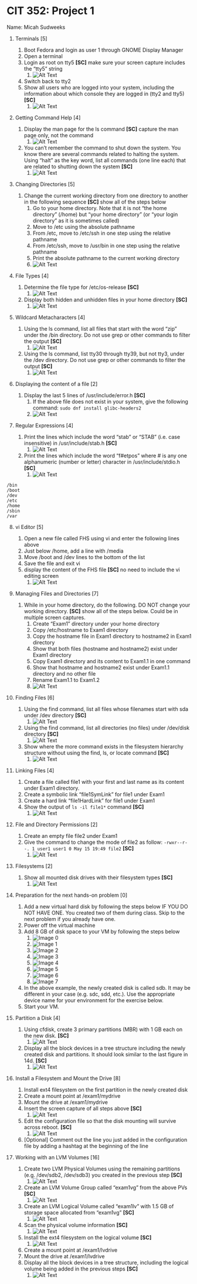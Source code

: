 # CIT 352: Project 1

Name: Micah Sudweeks <!-- TODO -->

1. Terminals [5]
    1. Boot Fedora and login as user 1 through GNOME Display Manager
    1. Open a terminal
    1. Login as root on tty5 __[SC]__ make sure your screen
    capture includes the “tty5” string 
        1. ![Alt Text](media/Project-1.1.png) <!-- TODO -->
    1. Switch back to tty2
    1. Show all users who are logged into your system,
    including the information about which console they are logged in
    (tty2 and tty5) __[SC]__
        1. ![Alt Text](media/Project-1.1_2.png) <!-- TODO -->

2. Getting Command Help [4]
    1.  Display the man page for the ls command __[SC]__
    capture the man page only, not the command
        1. ![Alt Text](media/Project-1.2_1.png) <!-- TODO -->
    1. You can’t remember the command to shut down the system.
    You know there are several commands related to halting the system.
    Using “halt” as the key word,
    list all commands (one line each) that are related
    to shutting down the system __[SC]__
        1. ![Alt Text](media/Project-1.2_2.png) <!-- TODO -->

3. Changing Directories [5]
    1. Change the current working directory from one directory to
    another in the following sequence __[SC]__ show all of the steps below
        1. Go to your home directory.
        Note that it is not “the home directory” (/home)
        but “your home directory” 
        (or “your login directory” as it is sometimes called) 
        1. Move to /etc using the absolute pathname 
        1. From /etc, move to /etc/ssh in one step using
        the relative pathname 
        1. From /etc/ssh, move to /usr/bin in one
        step using the relative pathname 
        1. Print the absolute pathname to the current working directory 
        1. ![Alt Text](media/Project-1.3.png) <!-- TODO -->

4. File Types [4]
    1. Determine the file type for /etc/os-release __[SC]__ 
        1. ![Alt Text](media/Project-1.4_1.png) <!-- TODO -->
    1. Display both hidden and unhidden files in
    your home directory __[SC]__ 
        1. ![Alt Text](media/Project-1.4_2.png) <!-- TODO -->

5. Wildcard Metacharacters [4]
    1. Using the ls command, list all files that start with the
    word “zip” under the /bin directory. Do not use grep
    or other commands to filter the output __[SC]__
        1. ![Alt Text](media/Project-1.5_1.png) <!-- TODO -->
    1. Using the ls command, list tty30 through tty39, but not tty3,
    under the /dev directory. Do not use grep or other commands
    to filter the output __[SC]__  
        1. ![Alt Text](media/Project-1.5_2.png) <!-- TODO -->

6. Displaying the content of a file [2]
    1. Display the last 5 lines of /usr/include/error.h __[SC]__  
        1. If the above file does not exist in your system, 
        give the following command: `sudo dnf install glibc-headers2`
        1. ![Alt Text](media/Project-1.6.png) <!-- TODO -->

7. Regular Expressions [4]
    1. Print the lines which include the word “stab” or “STAB”
    (i.e. case insensitive) in /usr/include/stab.h __[SC]__    
        1. ![Alt Text](media/Project-1.7_1.png) <!-- TODO -->
    1. Print the lines which include the word “f#etpos” where # is
    any one alphanumeric (number or letter)
    character in /usr/include/stdio.h __[SC]__ 
        1. ![Alt Text](media/Project-1.7_2.png) <!-- TODO -->

```
/bin
/boot
/dev
/etc
/home
/sbin
/var
```

8. vi Editor [5]
    1. Open a new file called FHS using vi and
    enter the following lines above
    1. Just below /home, add a line with /media 
    1. Move /boot and /dev lines to the bottom of the list
    1. Save the file and exit vi
    1. display the content of the FHS file __[SC]__
    no need to include the vi editing screen
        1. ![Alt Text](media/Project-1.8.png) <!-- TODO -->

9. Managing Files and Directories [7]
    1. While in your home directory, do the following.
    DO NOT change your working directory. __[SC]__ show all of
    the steps below. Could be in multiple screen captures.
        1. Create “Exam1” directory under your home directory 
        1. Copy /etc/hostname to Exam1 directory 
        1. Copy the hostname file in Exam1 directory to
        hostname2 in Exam1 directory 
        1. Show that both files (hostname and hostname2)
        exist under Exam1 directory 
        1. Copy Exam1 directory and its content to Exam1.1 in one command 
        1. Show that hostname and hostname2 exist under Exam1.1
        directory and no other file 
        1. Rename Exam1.1 to Exam1.2 
        1. ![Alt Text](media/Project-1.9.png) <!-- TODO -->

10. Finding Files [6]
    1. Using the find command, list all files whose
    filenames start with sda under /dev directory __[SC]__  
        1. ![Alt Text](media/Project-1.10_1.png) <!-- TODO -->
    1. Using the find command, list all directories (no files)
    under /dev/disk directory __[SC]__   
        1. ![Alt Text](media/Project-1.10_2.png) <!-- TODO -->
    1. Show where the more command exists in the filesystem hierarchy
    structure without using the find, ls, or locate command __[SC]__   
        1. ![Alt Text](media/Project-1.10_3.png) <!-- TODO -->

11. Linking Files [4]
    1. Create a file called file1 with your first and
    last name as its content under Exam1 directory.  
    1. Create a symbolic link “file1SymLink” for file1 under Exam1 
    1. Create a hard link “file1HardLink” for file1 under Exam1 
    1. Show the output of `ls -il file1*` command __[SC]__  
        1. ![Alt Text](media/Project-1.11.png) <!-- TODO -->

12. File and Directory Permissions [2]
    1. Create an empty file file2 under Exam1 
    1. Give the command to change the mode of file2 as follow: 
    `-rwxr--r--. 1 user1 user1 0 May 15 19:49 file2` __[SC]__
        1. ![Alt Text](media/Project-1.12.png) <!-- TODO -->

13. Filesystems [2]
    1. Show all mounted disk drives with their filesystem types __[SC]__ 
        1. ![Alt Text](media/Project-1.13.png) <!-- TODO -->

14. Preparation for the next hands-on problem [0]
    1. Add a new virtual hard disk by following the steps below
    IF YOU DO NOT HAVE ONE. You created two of them during class.
    Skip to the next problem if you already have one.
    1. Power off the virtual machine
    1. Add 8 GB of disk space to your VM by following the steps below
        1. ![Image 0](media/example0.png)
        1. ![Image 1](media/example1.png)
        1. ![Image 2](media/example2.png)
        1. ![Image 3](media/example3.png)
        1. ![Image 4](media/example4.png)
        1. ![Image 5](media/example5.png)
        1. ![Image 6](media/example6.png)
        1. ![Image 7](media/example7.png)
    1. In the above example, the newly created disk is called sdb.
    It may be different in your case (e.g. sdc, sdd, etc.). Use the
    appropriate device name for your environment for the exercise below.
    1. Start your VM.  

15. Partition a Disk [4]
    1. Using cfdisk, create 3 primary partitions (MBR) with 
    1 GB each on the new disk.  __[SC]__ 
        1. ![Alt Text](media/Project-1.15_1.png) <!-- TODO -->
    1. Display all the block devices in a tree structure including
    the newly created disk and partitions. It should
    look similar to the last figure in 14d. __[SC]__  
        1. ![Alt Text](media/Project-1.15_2.png) <!-- TODO -->

16. Install a Filesystem and Mount the Drive [8]
    1. Install ext4 filesystem on the first
    partition in the newly created disk 
    1. Create a mount point at /exam1/mydrive 
    1. Mount the drive at /exam1/mydrive 
    1. Insert the screen capture of all steps above __[SC]__ 
        1. ![Alt Text](media/Project-1.16_1.png) <!-- TODO -->
    1. Edit the configuration file so that the disk
    mounting will survive across reboot. __[SC]__  
        1. ![Alt Text](media/Project-1.16_2.png) <!-- TODO -->
    1. [Optional] Comment out the line you just added in the
    configuration file by adding a hashtag at the beginning of the line 

17. Working with an LVM Volumes [16] 
    1. Create two LVM Physical Volumes using the remaining partitions
    (e.g. /dev/sdb2, /dev/sdb3) you created in the previous step __[SC]__  
        1. ![Alt Text](media/Project-1.17_1.png) <!-- TODO -->
    1. Create an LVM Volume Group called “exam1vg”
    from the above PVs __[SC]__ 
        1. ![Alt Text](media/Project-1.17_2.png) <!-- TODO -->
    1. Create an LVM Logical Volume called “exam1lv” with 1.5 GB
    of storage space allocated from “exam1vg” __[SC]__ 
        1. ![Alt Text](media/Project-1.17_3.png) <!-- TODO -->
    1. Scan the physical volume information __[SC]__ 
        1. ![Alt Text](media/Project-1.17_4.png) <!-- TODO -->
    1. Install the ext4 filesystem on the logical volume __[SC]__ 
        1. ![Alt Text](media/Project-1.17_5.png) <!-- TODO -->
    1. Create a mount point at /exam1/lvdrive 
    1. Mount the drive at /exam1/lvdrive 
    1. Display all the block devices in a tree structure, including the
    logical volume being added in the previous steps __[SC]__
        1. ![Alt Text](media/Project-1.17_6.png) <!-- TODO -->

